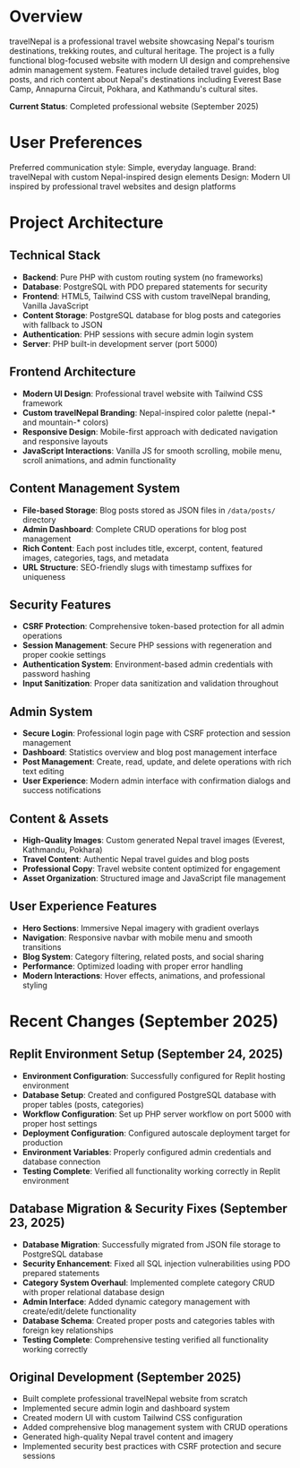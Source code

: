 # Overview

travelNepal is a professional travel website showcasing Nepal's tourism destinations, trekking routes, and cultural heritage. The project is a fully functional blog-focused website with modern UI design and comprehensive admin management system. Features include detailed travel guides, blog posts, and rich content about Nepal's destinations including Everest Base Camp, Annapurna Circuit, Pokhara, and Kathmandu's cultural sites.

**Current Status**: Completed professional website (September 2025)

# User Preferences

Preferred communication style: Simple, everyday language.
Brand: travelNepal with custom Nepal-inspired design elements
Design: Modern UI inspired by professional travel websites and design platforms

# Project Architecture

## Technical Stack
- **Backend**: Pure PHP with custom routing system (no frameworks)
- **Database**: PostgreSQL with PDO prepared statements for security
- **Frontend**: HTML5, Tailwind CSS with custom travelNepal branding, Vanilla JavaScript
- **Content Storage**: PostgreSQL database for blog posts and categories with fallback to JSON
- **Authentication**: PHP sessions with secure admin login system
- **Server**: PHP built-in development server (port 5000)

## Frontend Architecture
- **Modern UI Design**: Professional travel website with Tailwind CSS framework
- **Custom travelNepal Branding**: Nepal-inspired color palette (nepal-* and mountain-* colors)
- **Responsive Design**: Mobile-first approach with dedicated navigation and responsive layouts
- **JavaScript Interactions**: Vanilla JS for smooth scrolling, mobile menu, scroll animations, and admin functionality

## Content Management System
- **File-based Storage**: Blog posts stored as JSON files in `/data/posts/` directory
- **Admin Dashboard**: Complete CRUD operations for blog post management
- **Rich Content**: Each post includes title, excerpt, content, featured images, categories, tags, and metadata
- **URL Structure**: SEO-friendly slugs with timestamp suffixes for uniqueness

## Security Features
- **CSRF Protection**: Comprehensive token-based protection for all admin operations
- **Session Management**: Secure PHP sessions with regeneration and proper cookie settings
- **Authentication System**: Environment-based admin credentials with password hashing
- **Input Sanitization**: Proper data sanitization and validation throughout

## Admin System
- **Secure Login**: Professional login page with CSRF protection and session management
- **Dashboard**: Statistics overview and blog post management interface
- **Post Management**: Create, read, update, and delete operations with rich text editing
- **User Experience**: Modern admin interface with confirmation dialogs and success notifications

## Content & Assets
- **High-Quality Images**: Custom generated Nepal travel images (Everest, Kathmandu, Pokhara)
- **Travel Content**: Authentic Nepal travel guides and blog posts
- **Professional Copy**: Travel website content optimized for engagement
- **Asset Organization**: Structured image and JavaScript file management

## User Experience Features
- **Hero Sections**: Immersive Nepal imagery with gradient overlays
- **Navigation**: Responsive navbar with mobile menu and smooth transitions
- **Blog System**: Category filtering, related posts, and social sharing
- **Performance**: Optimized loading with proper error handling
- **Modern Interactions**: Hover effects, animations, and professional styling

# Recent Changes (September 2025)

## Replit Environment Setup (September 24, 2025)
- **Environment Configuration**: Successfully configured for Replit hosting environment
- **Database Setup**: Created and configured PostgreSQL database with proper tables (posts, categories)
- **Workflow Configuration**: Set up PHP server workflow on port 5000 with proper host settings
- **Deployment Configuration**: Configured autoscale deployment target for production
- **Environment Variables**: Properly configured admin credentials and database connection
- **Testing Complete**: Verified all functionality working correctly in Replit environment

## Database Migration & Security Fixes (September 23, 2025)
- **Database Migration**: Successfully migrated from JSON file storage to PostgreSQL database
- **Security Enhancement**: Fixed all SQL injection vulnerabilities using PDO prepared statements
- **Category System Overhaul**: Implemented complete category CRUD with proper relational database design
- **Admin Interface**: Added dynamic category management with create/edit/delete functionality
- **Database Schema**: Created proper posts and categories tables with foreign key relationships
- **Testing Complete**: Comprehensive testing verified all functionality working correctly

## Original Development (September 2025)
- Built complete professional travelNepal website from scratch
- Implemented secure admin login and dashboard system
- Created modern UI with custom Tailwind CSS configuration
- Added comprehensive blog management system with CRUD operations
- Generated high-quality Nepal travel content and imagery
- Implemented security best practices with CSRF protection and secure sessions
